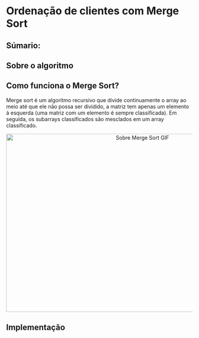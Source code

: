 # Ordenação de clientes com Merge Sort

## Súmario:


## Sobre o algoritmo



## Como funciona o Merge Sort?
<p> Merge sort é um algoritmo recursivo que divide continuamente o array ao meio até que ele não possa ser dividido, a matriz tem apenas um elemento à esquerda (uma matriz com um elemento é sempre classificada). Em seguida, os subarrays classificados são mesclados em um array classificado.</p>

<p align="center">
  <img src="https://upload.wikimedia.org/wikipedia/commons/c/cc/Merge-sort-example-300px.gif" alt="Sobre Merge Sort GIF" width="720" height="480">
</p>

## Implementação


